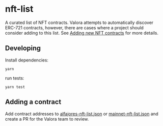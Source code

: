 # nft-list

A curated list of NFT contracts. Valora attempts to automatically
discover ERC-721 contracts, however, there are cases where a project
should consider adding to this list. See [Adding new NFT contracts](https://github.com/valora-inc/nft-list/blob/main/docs/adding-new-contracts.md) for more details.

## Developing

Install dependencies:

```
yarn
```

run tests:

```
yarn test
```

## Adding a contract

Add contract addresses to
[alfajores-nft-list.json](./src/alfajores-nft-list.json) or
[mainnet-nft-list.json](src/mainnet-nft-list.json) and create a PR for
the Valora team to review.
